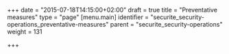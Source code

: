 +++
date = "2015-07-18T14:15:00+02:00"
draft = true
title = "Preventative measures"
type = "page"
[menu.main]
identifier = "securite_security-operations_preventative-measures"
parent = "securite_security-operations"
weight = 131

+++
